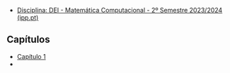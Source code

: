 - [Disciplina: DEI - Matemática Computacional - 2º Semestre 2023/2024 (ipp.pt)](https://moodle.isep.ipp.pt/course/view.php?id=4540)


## Capítulos

- [Capítulo 1](/Capítulo%201/Capítulo%201)
- 
